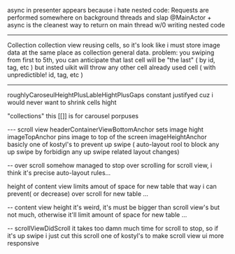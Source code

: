 async in presenter appears because i hate nested code: Requests are performed 
somewhere on background threads and slap @MainActor + async is the cleanest way
to return on main thread w/0 writing nested code

---
Collection collection view reusing cells, so it's look like i must store image data
at the same place as collection general data.
problem: you swiping from first to 5th, you can anticipate that last cell will
be "the last" ( by id, tag, etc ) but insted uikit will throw any other cell already used cell ( with unpredictible! id, tag, etc )   

---
roughlyCaroseulHeightPlusLableHightPlusGaps constant justifyed
 cuz i would never want to shrink cells hight

"collections" this [[]] is for  carousel porpuses

--- scroll view
headerContainerViewBottomAnchor sets image hight
imageTopAnchor pins image to top of the screen
imageHeightAnchor basicly one of kostyl's to prevent up swipe ( auto-layout rool to block any up swipe by forbidign any up swipe related layout changes)

-- over scroll 
somehow managed to stop over scrolling for scroll view, i think it's precise 
auto-layout rules... 

height of content view limits amout of space for new table that way i can prevent( or decrease) over scroll for new table ...

-- content view height
it's weird, it's must be bigger than scroll view's but not much, otherwise it'll limit amount of space for new table ...

-- scrollViewDidScroll
it takes too damn much time for scroll to stop, so if it's up swipe i just cut this scroll
one of kostyl's to make scroll view ui more responsive 

